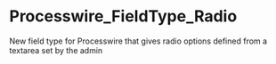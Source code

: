 # Processwire_FieldType_Radio
New field type for Processwire that gives radio options defined from a textarea set by the admin
